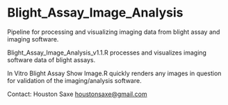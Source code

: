 # Blight_Assay_Image_Analysis
Pipeline for processing and visualizing imaging data from blight assay and imaging software.

Blight_Assay_Image_Analysis_v1.1.R processes and visualizes imaging software data of blight assays.

In Vitro Blight Assay Show Image.R quickly renders any images in question for validation of the imaging/analysis software.

Contact: Houston Saxe houstonsaxe@gmail.com